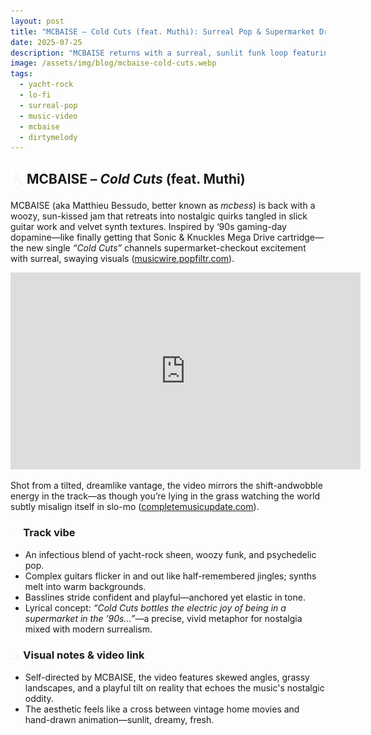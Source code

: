 ```yaml
---
layout: post
title: "MCBAISE – Cold Cuts (feat. Muthi): Surreal Pop & Supermarket Dreams"
date: 2025-07-25
description: "MCBAISE returns with a surreal, sunlit funk loop featuring Muthi—‘Cold Cuts’ is a trip through ‘90s nostalgia and guitar groove."
image: /assets/img/blog/mcbaise-cold-cuts.webp
tags:
  - yacht-rock
  - lo-fi
  - surreal-pop
  - music-video
  - mcbaise
  - dirtymelody
---
```


## <img src="/assets/icons/little-heart-gesture.svg" alt="Heart icon" style="width: 1em; vertical-align: middle;" /> MCBAISE – *Cold Cuts* (feat. Muthi)

MCBAISE (aka Matthieu Bessudo, better known as *mcbess*) is back with a woozy, sun-kissed jam that retreats into nostalgic quirks tangled in slick guitar work and velvet synth textures. Inspired by ‘90s gaming-day dopamine—like finally getting that Sonic & Knuckles Mega Drive cartridge—the new single *“Cold Cuts”* channels supermarket​-checkout excitement with surreal, swaying visuals ([musicwire.popfiltr.com](https://musicwire.popfiltr.com/news/mcbaise-cold-cuts-ft-muthi?utm_source=chatgpt.com)).

<iframe width="560" height="315" src="https://www.youtube.com/embed/vZWbryTgv8k?si=z87kqg8XfNmbJD93&amp;clip=UgkxZwKLLbtGD7gGStzERoWFm-_xY7yFYTt6&amp;clipt=EID6ARjozAI" title="YouTube video player" frameborder="0" allow="accelerometer; autoplay; clipboard-write; encrypted-media; gyroscope; picture-in-picture; web-share" referrerpolicy="strict-origin-when-cross-origin" allowfullscreen></iframe>

Shot from a tilted, dreamlike vantage, the video mirrors the shift​-and​wobble energy in the track—as though you’re lying in the grass watching the world subtly misalign itself in slo​-mo ([completemusicupdate.com](https://completemusicupdate.com/approved-mcbaise/?utm_source=chatgpt.com)).

### <img src="/assets/icons/smile-face.svg" alt="Smile icon" style="width: 1em; vertical-align: middle;" />  Track vibe

- An infectious blend of yacht​-rock sheen, woozy funk, and psychedelic pop.
- Complex guitars flicker in and out like half​-remembered jingles; synths melt into warm backgrounds.
- Basslines stride confident and playful—anchored yet elastic in tone.
- Lyrical concept: *“Cold Cuts bottles the electric joy of being in a supermarket in the ’90s…”*—a precise, vivid metaphor for nostalgia mixed with modern surrealism.

### <img src="/assets/icons/tv.svg" alt="TV icon" style="width: 1em; vertical-align: middle;" />  Visual notes & video link

- Self-directed by MCBAISE, the video features skewed angles, grassy landscapes, and a playful tilt on reality that echoes the music's nostalgic oddity.
- The aesthetic feels like a cross between vintage home movies and hand-drawn animation—sunlit, dreamy, fresh.

<!--



### ✅ Suggested caption ideas & layout formats:

#### *Instagram / Meta*

```
🎷 **MCBAISE – Cold Cuts (feat. Muthi)**  
A flickering, sun​‑lit ritual of funk​‑driven nostalgia.  
👀 Watch the video now—directed by MCBAISE himself:  
[LINK]

#MCBAISE #ColdCuts #DirtyMelody #NewMusic #YachtRock #SurrealPop
```

#### *Threads / X*

```
“Cold Cuts” by MCBAISE feat. Muthi is a wobbling nostalgic bliss—choppy guitar, velvet synth, ’90s elation. Visionary video alert 🎥👇
[LINK]  
#NowPlaying #IndiePop
```

#### *TikTok / Reels*

- Clip a short snippet of the video focusing on the off-axis visual style.
- Overlay text: *“If ’90s gaming nostalgia had a song…”*
- Caption: *“Sun-baked funk meets surreal visuals 🎮* #Mcbaise #ColdCuts #MusicVideo"

---

### 💂 Suggested blog post structure

| Section          | Content idea                                                                                                  |
| ---------------- | ------------------------------------------------------------------------------------------------------------- |
| Intro            | Brief artist bio: Cannes-born illustrator/musician MCBAISE (alias *mcbess*) merges visual and sonic worlds.   |
| Track overview   | Describe *Cold Cuts*: groovy, nostalgic, surreal—choppy guitars + velvet synth textures encapsulate ’90s joy. |
| Visual direction | Tie the skewed, dreamy visuals to MCBAISE’s signature artistic universe.                                      |
| Personal spin    | Mention the “wonky vid” vibe and standout guitar riffs, tying into the theme of playful oddness.              |
| Call to action   | “Watch, stream, and check track link in bio/comment!”                                                         |

---

### 🌟 Post-launch strategy

- **Scheduling**: Use optimal times from the weekly calendar (e.g., Instagram at 9–12 PM on Sunday or Thursday; Threads/X around 11 AM–1 PM).
- **Cross-promo**: Repurpose Instagram post to TikTok/Reels, including the video clip snippet.
- **Engagement hook**: Ask followers: “What ’90s toy or game sparks similar nostalgia for you?” — encouraging comments.

---





-->